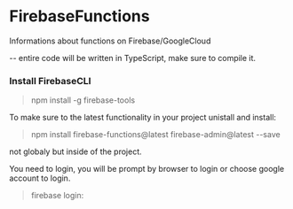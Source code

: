 # FirebaseFunctions
Informations about functions on Firebase/GoogleCloud

-- entire code will be written in TypeScript, make sure to compile it.


### Install FirebaseCLI
> npm install -g firebase-tools

To make sure to the latest functionality in your project unistall and install:
> npm install firebase-functions@latest firebase-admin@latest --save

not globaly but inside of the project.



You need to login, you will be prompt by browser to login or choose google account
to login.
> firebase login:
